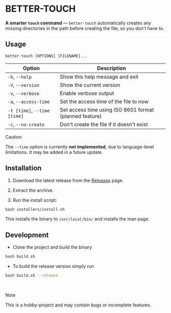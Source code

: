 # BETTER-TOUCH

**A smarter `touch` command** — `better-touch` automatically creates any missing directories in the path before creating the file, so you don't have to.

## Usage
`better-touch [OPTIONS] [FILENAME]...`

| Option                       | Description                                                                     |
| ---------------------------- | ------------------------------------------------------------------------------- |
| `-h`, `--help`               | Show this help message and exit                                                 |
| `-V`, `--version`            | Show the current version                                                        |
| `-v`, `--verbose`            | Enable verbose output                                                           |
| `-a`, `--access-time`        | Set the access time of the file to now                                          |
| `-t [time]`, `--time [time]` | Set access time using ISO 8601 format (planned feature) |
| `-c`, `--no-create`          | Don't create the file if it doesn't exist                                       |

> [!CAUTION]
> The `--time` option is currently **not implemented**, due to language-level limitations. It may be added in a future update.


## Installation

1. Download the latest release from the [Releases](https://github.com/fatalus69/better-touch/releases) page.

2. Extract the archive.
3. Run the install script:

````sh
bash installers/install.sh
````
This installs the binary to `/usr/local/bin/` and installs the man page.

## Development
- Clone the project and build the binary
````sh
bash build.sh
````
- To build the release version simply run
````sh
bash build.sh --release
````
<br>

> [!NOTE]
> This is a hobby-project and may contain bugs or incomplete features.